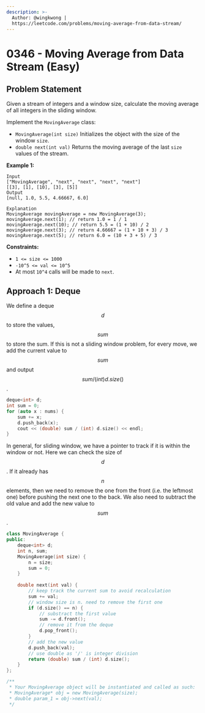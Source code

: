 ```yaml
---
description: >-
  Author: @wingkwong |
  https://leetcode.com/problems/moving-average-from-data-stream/
---
```


# 0346 - Moving Average from Data Stream (Easy)

## Problem Statement

Given a stream of integers and a window size, calculate the moving average of all integers in the sliding window.

Implement the `MovingAverage` class:

* `MovingAverage(int size)` Initializes the object with the size of the window `size`.
* `double next(int val)` Returns the moving average of the last `size` values of the stream.

**Example 1:**

```
Input
["MovingAverage", "next", "next", "next", "next"]
[[3], [1], [10], [3], [5]]
Output
[null, 1.0, 5.5, 4.66667, 6.0]

Explanation
MovingAverage movingAverage = new MovingAverage(3);
movingAverage.next(1); // return 1.0 = 1 / 1
movingAverage.next(10); // return 5.5 = (1 + 10) / 2
movingAverage.next(3); // return 4.66667 = (1 + 10 + 3) / 3
movingAverage.next(5); // return 6.0 = (10 + 3 + 5) / 3
```

**Constraints:**

* `1 <= size <= 1000`
* `-10^5 <= val <= 10^5`
* At most `10^4` calls will be made to `next`.

## Approach 1: Deque

We define a deque $$d$$ to store the values, $$sum$$ to store the sum. If this is not a sliding window problem, for every move, we add the current value to $$sum$$ and output $$sum / (int) d.size()$$.&#x20;

```cpp
deque<int> d;
int sum = 0;
for (auto x : nums) {
    sum += x;
    d.push_back(x);
    cout << (double) sum / (int) d.size() << endl;
}
```

In general, for sliding window, we have a pointer to track if it is within the window or not. Here we can check the size of $$d$$. If it already has $$n$$ elements, then we need to remove the one from the front (i.e. the leftmost one) before pushing the next one to the back. We also need to subtract the old value and add the new value to $$sum$$.

```cpp
class MovingAverage {
public:
    deque<int> d;
    int n, sum;
    MovingAverage(int size) {
        n = size;
        sum = 0;
    }
    
    double next(int val) {
        // keep track the current sum to avoid recalculation
        sum += val;
        // window size is n. need to remove the first one
        if (d.size() == n) {
            // substract the first value
            sum -= d.front();
            // remove it from the deque
            d.pop_front();
        }
        // add the new value
        d.push_back(val);
        // use double as '/' is integer division
        return (double) sum / (int) d.size();
    }
};

/**
 * Your MovingAverage object will be instantiated and called as such:
 * MovingAverage* obj = new MovingAverage(size);
 * double param_1 = obj->next(val);
 */
```
